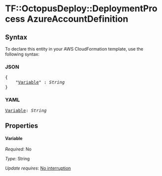 # TF::OctopusDeploy::DeploymentProcess AzureAccountDefinition

## Syntax

To declare this entity in your AWS CloudFormation template, use the following syntax:

### JSON

<pre>
{
    "<a href="#variable" title="Variable">Variable</a>" : <i>String</i>
}
</pre>

### YAML

<pre>
<a href="#variable" title="Variable">Variable</a>: <i>String</i>
</pre>

## Properties

#### Variable

_Required_: No

_Type_: String

_Update requires_: [No interruption](https://docs.aws.amazon.com/AWSCloudFormation/latest/UserGuide/using-cfn-updating-stacks-update-behaviors.html#update-no-interrupt)

